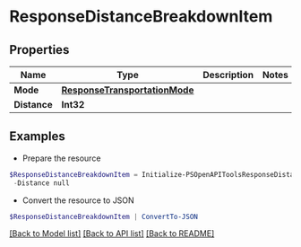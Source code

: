 # ResponseDistanceBreakdownItem
## Properties

Name | Type | Description | Notes
------------ | ------------- | ------------- | -------------
**Mode** | [**ResponseTransportationMode**](ResponseTransportationMode.md) |  | 
**Distance** | **Int32** |  | 

## Examples

- Prepare the resource
```powershell
$ResponseDistanceBreakdownItem = Initialize-PSOpenAPIToolsResponseDistanceBreakdownItem  -Mode null `
 -Distance null
```

- Convert the resource to JSON
```powershell
$ResponseDistanceBreakdownItem | ConvertTo-JSON
```

[[Back to Model list]](../README.md#documentation-for-models) [[Back to API list]](../README.md#documentation-for-api-endpoints) [[Back to README]](../README.md)

